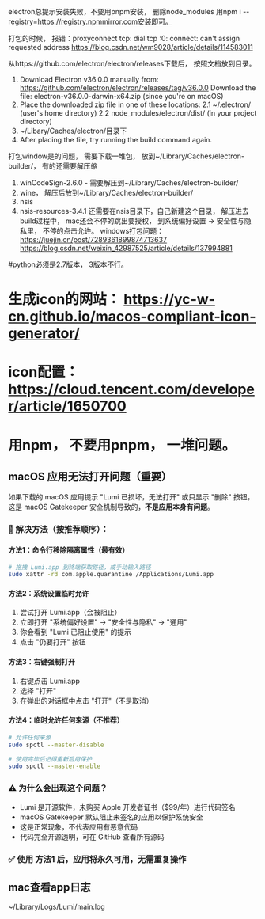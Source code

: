 electron总提示安装失败，不要用pnpm安装， 删除node_modules 用npm i --registry=https://registry.npmmirror.com安装即可。

打包的时候， 报错：proxyconnect tcp: dial tcp :0: connect: can't assign requested address
https://blog.csdn.net/wm9028/article/details/114583011

从https://github.com/electron/electron/releases下载后， 按照文档放到目录。


1. Download Electron v36.0.0 manually from: https://github.com/electron/electron/releases/tag/v36.0.0
Download the file: electron-v36.0.0-darwin-x64.zip (since you're on macOS)
2. Place the downloaded zip file in one of these locations:
    2.1 ~/.electron/ (user's home directory)
    2.2 node_modules/electron/dist/ (in your project directory)
3. ~/Libary/Caches/electron/目录下
3. After placing the file, try running the build command again.

打包window是的问题， 需要下载一堆包， 放到~/Library/Caches/electron-builder/， 有的还需要解压缩
1. winCodeSign-2.6.0 - 需要解压到~/Library/Caches/electron-builder/
2. wine， 解压后放到~/Library/Caches/electron-builder/
3. nsis
4. nsis-resources-3.4.1 还需要在nsis目录下，自己新建这个目录， 解压进去
build过程中， mac还会不停的跳出要授权， 到系统偏好设置 -> 安全性与隐私里， 不停的点击允许。
windows打包问题： 
https://juejin.cn/post/7289361899874713637
https://blog.csdn.net/weixin_42987525/article/details/137994881

#python必须是2.7版本， 3版本不行。

# 生成icon的网站： https://yc-w-cn.github.io/macos-compliant-icon-generator/

# icon配置： https://cloud.tencent.com/developer/article/1650700

# 用npm， 不要用pnpm， 一堆问题。

## macOS 应用无法打开问题（重要）

如果下载的 macOS 应用提示 "Lumi 已损坏，无法打开" 或只显示 "删除" 按钮，这是 macOS Gatekeeper 安全机制导致的，**不是应用本身有问题**。

### 🔧 解决方法（按推荐顺序）：

#### 方法1：命令行移除隔离属性（最有效）
```bash
# 拖拽 Lumi.app 到终端获取路径，或手动输入路径
sudo xattr -rd com.apple.quarantine /Applications/Lumi.app
```

#### 方法2：系统设置临时允许
1. 尝试打开 Lumi.app（会被阻止）
2. 立即打开 "系统偏好设置" → "安全性与隐私" → "通用"
3. 你会看到 "Lumi 已阻止使用" 的提示
4. 点击 "仍要打开" 按钮

#### 方法3：右键强制打开
1. 右键点击 Lumi.app
2. 选择 "打开"
3. 在弹出的对话框中点击 "打开"（不是取消）

#### 方法4：临时允许任何来源（不推荐）
```bash
# 允许任何来源
sudo spctl --master-disable

# 使用完毕后记得重新启用保护
sudo spctl --master-enable
```

### ⚠️ 为什么会出现这个问题？

- Lumi 是开源软件，未购买 Apple 开发者证书（$99/年）进行代码签名
- macOS Gatekeeper 默认阻止未签名的应用以保护系统安全
- 这是正常现象，不代表应用有恶意代码
- 代码完全开源透明，可在 GitHub 查看所有源码

### ✅ 使用 方法1 后，应用将永久可用，无需重复操作


## mac查看app日志
~/Library/Logs/Lumi/main.log
